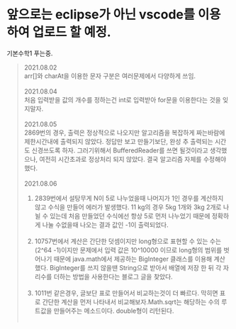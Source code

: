 # 앞으로는 eclipse가 아닌 vscode를 이용하여 업로드 할 예정.
기본수학1 푸는중.

> 2021.08.02 </br> arr[]와 charAt을 이용한 문자 구분은 여러문제에서 다양하게 쓰임.</br></br>
> 2021.08.04 </br> 처음 입력받을 값의 개수를 정하는건 int로 입력받아 for문을 이용한다는 것을 잊지말자.</br></br>
> 2021.08.05 </br> 2869번의 경우, 출력은 정상적으로 나오지만 알고리즘을 복잡하게 짜는바람에 제한시간내에 출력되지 않았다. 정답만 보고 만들기보단, 완성 추 출력되는 시간도 신경쓰도록 하자. 그러기위해서 BufferedReader를 쓰면 될것이라고 생각했으나, 여전히 시간초과로 정상처리 되지 않았다. 결국 알고리즘 자체를 수정해야했다. </br></br>
> 2021.08.06 </br>
>1. 2839번에서 설탕무게 N이 5로 나누었을때 나머지가 1인 경우를 계산하지 않고 수식을 만들어 에러가 발생했다. 11 kg의 경우 5kg 1개와 3kg 2개로 나뉠 수 있는데 처음 만들었던 수식에선 항상 5로 먼저 나누었기 때문에 정확하게 나눌 수없을때 나오는 결과 값인 -1이 출력되었다.</br></br>
>2. 10757번에서 계산은 간단한 덧셈이지만 long형으로 표현할 수 있는 수는(2^64 -1)이지만 문제에서 입력 값은 10^10000 이므로 long형의 범위를 벗어나기 때문에 java.math에서 제공하는 BigInteger 클래스를 이용해 계산했다. BigInteger를 쓰지 않을땐 String으로 받아서 배열에 저장 한 뒤 각 자리수를 더하는 방법을 사용한다는 블로그 글을 찾았다.</br></br>
>3. 1011번 같은경우, 글보단 표로 만들어서 비교하는것이 더 빠르다. 막히면 표로 간단한 계산을 먼저 나타내서 비교해보자.Math.sqrt는 해당하는 수의 루트값을 만들어주는 메소드이다. double형이 리턴된다.</br></br>